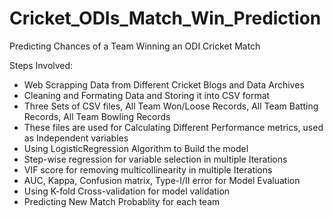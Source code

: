 # Cricket_ODIs_Match_Win_Prediction

Predicting Chances of a Team Winning an ODI Cricket Match

Steps Involved:
- Web Scrapping Data from Different Cricket Blogs and Data Archives
- Cleaning and Formating Data and Storing it into CSV format
- Three Sets of CSV files, All Team Won/Loose Records, All Team Batting Records, All Team Bowling Records
- These files are used for Calculating Different Performance metrics, used as Independent variables
- Using LogisticRegression Algorithm to Build the model
- Step-wise regression for variable selection in multiple Iterations
- VIF score for removing multicollinearity in multiple Iterations
- AUC, Kappa, Confusion matrix, Type-I/II error for Model Evaluation
- Using K-fold Cross-validation for model validation
- Predicting New Match Probablity for each team

